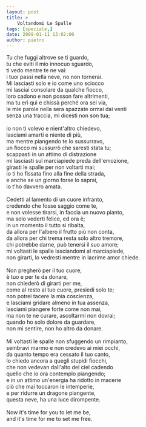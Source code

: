 ```yaml
---
layout: post
title: >
    Voltandomi Le Spalle
tags: [speciale,]
date: 2009-01-11 13:02:00
author: pietro
---
```

Tu che fuggi altrove se ti guardo,<br/>tu che eviti il mio innocuo sguardo,<br/>ti vedo mentre te ne vai:<br/>i tuoi passi nella neve, no non tornerai.<br/>Mi lasciasti solo e io come uno sciocco<br/>mi lasciai consolare da qualche fiocco,<br/>loro cadono e non posson fare altrimenti,<br/>ma tu eri qui e chissà perché ora sei via,<br/>le mie parole nella sera spazzate ormai dai venti<br/>senza una traccia, mi dicesti non son tua;<br/><br/>io non ti volevo e nient'altro chiedevo,<br/>lasciami amarti e niente di più,<br/>ma mentre piangendo te lo sussurravo,<br/>un fiocco mi sussurrò che saresti stata tu;<br/>scappasti in un attimo di distrazione<br/>mi lasciasti sul marciapiede preda dell'emozione,<br/>girasti le spalle per non voltarti mai;<br/>io ti ho fissata fino alla fine della strada,<br/>e anche se un giorno forse lo saprai,<br/>io t'ho davvero amata.<br/><br/>Cedetti al lamento di un cuore infranto,<br/>credendo che fosse saggio come te,<br/>e non volesse tirarsi, in faccia un nuovo pianto,<br/>ma solo vederti felice, ed ora è;<br/>in un momento il tutto si ribalta,<br/>da allora per l'albero il frutto più non conta,<br/>da allora per chi trema resta solo altro tremore,<br/>chi potrebbe darne, può tenersi il suo amore;<br/>mi voltasti le spalle lasciandomi al marciapiede,<br/>non girarti, lo vedresti mentre in lacrime amor chiede.<br/><br/>Non pregherò per il tuo cuore,<br/>è tuo e per te da donare,<br/>non chiederò di girarti per me,<br/>come al resto al tuo cuore, presiedi solo te;<br/>non potrei tacere la mia coscienza,<br/>e lasciami gridare almeno in tua assenza,<br/>lasciami piangere forte come non mai,<br/>ma non te ne curare, ascoltarmi non dovrai;<br/>quando ho solo dolore da guardare,<br/>non mi sentire, non ho altro da donare.<br/><br/>Mi voltasti le spalle non sfuggendo un rimpianto,<br/>sembravi marmo e non credevo ai miei occhi,<br/>da quanto tempo era cessato il tuo canto,<br/>lo chiedo ancora a quegli stupidi fiocchi,<br/>che non vedevan dall'alto del ciel cadendo<br/>quello che io ora contemplo piangendo;<br/>e in un attimo un'energia ha ridotto in macerie<br/>ciò che mai toccaron le intemperie,<br/>e per ridurre un dragone piangente,<br/>questa neve, ha una luce dirompente.<br/><br/>Now it's time for you to let me be,<br/>and it's time for me to set me free.
